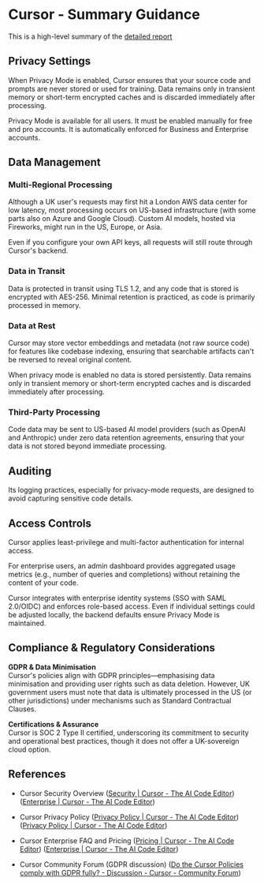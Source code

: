 # Cursor - Summary Guidance

This is a high-level summary of the [detailed report](cursor-detailed.md)

## Privacy Settings

When Privacy Mode is enabled, Cursor ensures that your source code and prompts are never stored or used for training. Data remains only in transient memory or short-term encrypted caches and is discarded immediately after processing.

Privacy Mode is available for all users. It must be enabled manually for free and pro accounts.  It is automatically enforced for Business and Enterprise accounts.

## Data Management

### Multi-Regional Processing

Although a UK user's requests may first hit a London AWS data center for low latency, most processing occurs on US-based infrastructure (with some parts also on Azure and Google Cloud). Custom AI models, hosted via Fireworks, might run in the US, Europe, or Asia.

Even if you configure your own API keys, all requests will still route through Cursor's backend.
  
### Data in Transit  

Data is protected in transit using TLS 1.2, and any code that is stored is encrypted with AES-256. Minimal retention is practiced, as code is primarily processed in memory.

### Data at Rest

Cursor may store vector embeddings and metadata (not raw source code) for features like codebase indexing, ensuring that searchable artifacts can't be reversed to reveal original content.

When privacy mode is enabled no data is stored persistently. Data remains only in transient memory or short-term encrypted caches and is discarded immediately after processing.

### Third-Party Processing  

Code data may be sent to US-based AI model providers (such as OpenAI and Anthropic) under zero data retention agreements, ensuring that your data is not stored beyond immediate processing.

## Auditing

Its logging practices, especially for privacy-mode requests, are designed to avoid capturing sensitive code details.

## Access Controls

Cursor applies least-privilege and multi-factor authentication for internal access.

For enterprise users, an admin dashboard provides aggregated usage metrics (e.g., number of queries and completions) without retaining the content of your code.

Cursor integrates with enterprise identity systems (SSO with SAML 2.0/OIDC) and enforces role-based access. Even if individual settings could be adjusted locally, the backend defaults ensure Privacy Mode is maintained.

## Compliance & Regulatory Considerations

**GDPR & Data Minimisation**  
Cursor's policies align with GDPR principles—emphasising data minimisation and providing user rights such as data deletion. However, UK government users must note that data is ultimately processed in the US (or other jurisdictions) under mechanisms such as Standard Contractual Clauses.

**Certifications & Assurance**  
Cursor is SOC 2 Type II certified, underscoring its commitment to security and operational best practices, though it does not offer a UK-sovereign cloud option.

## References

- Cursor Security Overview ([Security | Cursor - The AI Code Editor](https://www.cursor.com/security#:~:text=While%20we%20have%20several%20large,make%20a%20proper%20risk%20assessment)) ([Enterprise | Cursor - The AI Code Editor](https://www.cursor.com/enterprise#:~:text=How%20does%20Cursor%20secure%20my,code))

- Cursor Privacy Policy ([Privacy Policy | Cursor - The AI Code Editor](https://www.cursor.com/privacy#:~:text=TLDR)) ([Privacy Policy | Cursor - The AI Code Editor](https://www.cursor.com/privacy#:~:text=Where%20your%20personal%20information%20is,Your%20Privacy%27%20section%20of%20this))

- Cursor Enterprise FAQ and Pricing ([Pricing | Cursor - The AI Code Editor](https://www.cursor.com/pricing#:~:text=Everything%20in%20Pro%2C%20plus)) ([Enterprise | Cursor - The AI Code Editor](https://www.cursor.com/enterprise#:~:text=Do%20you%20support%20SSO%3F))

- Cursor Community Forum (GDPR discussion) ([Do the Cursor Policies comply with GDPR fully? - Discussion - Cursor - Community Forum](https://forum.cursor.com/t/do-the-cursor-policies-comply-with-gdpr-fully/20294#:~:text=%E2%80%A2%20Ensure%20explicit%2C%20informed%20consent,when%20Privacy%20Mode%20is%20off))
